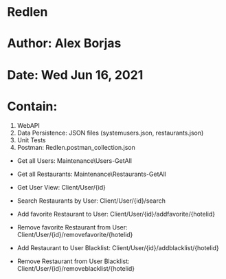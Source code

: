 # Redlen
# Author: Alex Borjas
# Date: Wed Jun 16, 2021

# Contain:
1. WebAPI
2. Data Persistence: JSON files (systemusers.json, restaurants.json)
3. Unit Tests
4. Postman: Redlen.postman_collection.json
- Get all Users: Maintenance\Users-GetAll
- Get all Restaurants: Maintenance\Restaurants-GetAll

- Get User View: Client/User/{id}
- Search Restaurants by User: Client/User/{id}/search
- Add favorite Restaurant to User: Client/User/{id}/addfavorite/{hotelid}
- Remove favorite Restaurant from User: Client/User/{id}/removefavorite/{hotelid}
- Add Restaurant to User Blacklist: Client/User/{id}/addblacklist/{hotelid}
- Remove Restaurant from User Blacklist: Client/User/{id}/removeblacklist/{hotelid}

